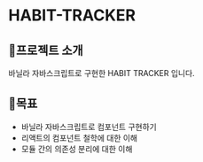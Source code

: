 # HABIT-TRACKER

## 📌프로젝트 소개
바닐라 자바스크립트로 구현한 HABIT TRACKER 입니다.

## 💯목표
- 바닐라 자바스크립트로 컴포넌트 구현하기
- 리액트의 컴포넌트 철학에 대한 이해
- 모듈 간의 의존성 분리에 대한 이해
